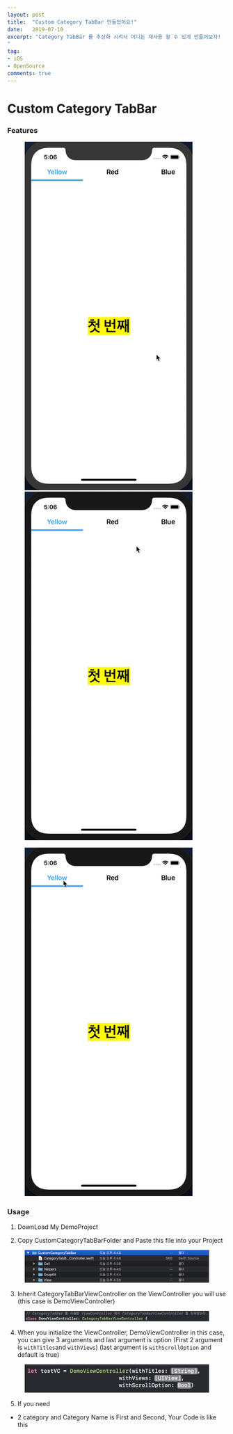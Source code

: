 ```yaml
---
layout: post
title:  "Custom Category TabBar 만들었어요!"
date:   2019-07-10
excerpt: "Category TabBar 를 추상화 시켜서 어디든 재사용 할 수 있게 만들어보자!
"
tag:
- iOS
- OpenSource
comments: true
---
```


# Custom Category TabBar

### Features
<figure class="half">
	<img src="/assets/ViewTouch.gif">
	<img src="/assets/CategoryTouch.gif">
</figure>

<figure>
  <a href="/assets/ScrollingWithIndicatorBar.gif">
	<img src="/assets/ScrollingWithIndicatorBar.gif">
  </a>
  <figcaption>
    <a href="/assets/ScrollingWithIndicatorBar.gif" title="카테고리를 스크롤 해도 파란색 IndicatorBar가 따라갑니다 ">
    </a>
  </figcaption>
</figure>

### Usage
1. DownLoad My DemoProject

2. Copy CustomCategoryTabBarFolder and Paste this file into your Project
<figure>
  <a href="/assets/CustomCategoryTabBarFolder.png">
	<img src="/assets/CustomCategoryTabBarFolder.png">
  </a>
</figure>


3. Inherit CategoryTabBarViewController on the ViewController you will use
(this case is DemoViewController)
<figure>
  <a href="/assets/InheritCategoryTabBarVC.png">
	<img src="/assets/InheritCategoryTabBarVC.png">
  </a>
</figure>

4. When you initialize the ViewController, DemoViewController in this case, you can give 3 arguments and last argument is option
(First 2 argument is `withTitles`and `withViews`)
(last argument is `withScrollOption` and default is true)
<figure>
  <a href="/assets/CategoryTabBarInit.png">
	<img src="/assets/CategoryTabBarInit.png">
  </a>
</figure>

5. If you need
* 2 category and Category Name is First and Second, Your Code is like this
